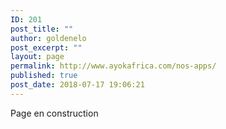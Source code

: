 ```yaml
---
ID: 201
post_title: ""
author: goldenelo
post_excerpt: ""
layout: page
permalink: http://www.ayokafrica.com/nos-apps/
published: true
post_date: 2018-07-17 19:06:21
---
```

Page en construction
